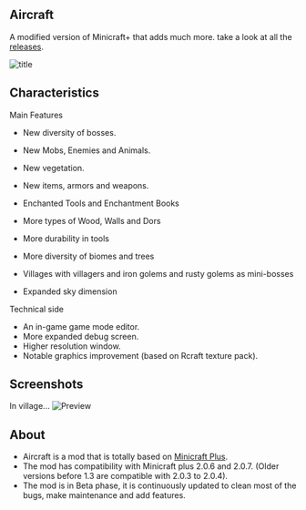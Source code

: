 ## Aircraft
A modified version of Minicraft+ that adds much more. take a look at all the [releases](https://github.com/TheBigEye/Aircraft-Mod/releases).

![title](https://user-images.githubusercontent.com/63316583/113479425-732f0080-9465-11eb-86d9-ffcf2c865f84.png)

## Characteristics

Main Features
- New diversity of bosses.
- New Mobs, Enemies and Animals.
- New vegetation.
- New items, armors and weapons.

- Enchanted Tools and Enchantment Books
- More types of Wood, Walls and Dors
- More durability in tools
- More diversity of biomes and trees
- Villages with villagers and iron golems and rusty golems as mini-bosses
- Expanded sky dimension

Technical side
- An in-game game mode editor.
- More expanded debug screen.
- Higher resolution window.
- Notable graphics improvement (based on Rcraft texture pack).

## Screenshots
In village...
![Preview](https://user-images.githubusercontent.com/63316583/114254488-01374980-9986-11eb-8cf0-315be20443db.png)

## About
- Aircraft is a mod that is totally based on [Minicraft Plus](https://github.com/chrisj42/minicraft-plus-revived).
- The mod has compatibility with Minicraft plus 2.0.6 and 2.0.7. (Older versions before 1.3 are compatible with 2.0.3 to 2.0.4).
- The mod is in Beta phase, it is continuously updated to clean most of the bugs, make maintenance and add features.
